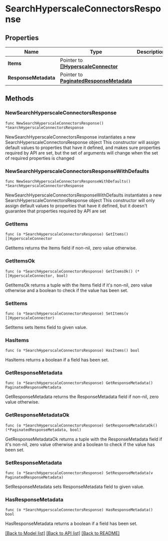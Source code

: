 # SearchHyperscaleConnectorsResponse

## Properties

Name | Type | Description | Notes
------------ | ------------- | ------------- | -------------
**Items** | Pointer to [**[]HyperscaleConnector**](HyperscaleConnector.md) |  | [optional] 
**ResponseMetadata** | Pointer to [**PaginatedResponseMetadata**](PaginatedResponseMetadata.md) |  | [optional] 

## Methods

### NewSearchHyperscaleConnectorsResponse

`func NewSearchHyperscaleConnectorsResponse() *SearchHyperscaleConnectorsResponse`

NewSearchHyperscaleConnectorsResponse instantiates a new SearchHyperscaleConnectorsResponse object
This constructor will assign default values to properties that have it defined,
and makes sure properties required by API are set, but the set of arguments
will change when the set of required properties is changed

### NewSearchHyperscaleConnectorsResponseWithDefaults

`func NewSearchHyperscaleConnectorsResponseWithDefaults() *SearchHyperscaleConnectorsResponse`

NewSearchHyperscaleConnectorsResponseWithDefaults instantiates a new SearchHyperscaleConnectorsResponse object
This constructor will only assign default values to properties that have it defined,
but it doesn't guarantee that properties required by API are set

### GetItems

`func (o *SearchHyperscaleConnectorsResponse) GetItems() []HyperscaleConnector`

GetItems returns the Items field if non-nil, zero value otherwise.

### GetItemsOk

`func (o *SearchHyperscaleConnectorsResponse) GetItemsOk() (*[]HyperscaleConnector, bool)`

GetItemsOk returns a tuple with the Items field if it's non-nil, zero value otherwise
and a boolean to check if the value has been set.

### SetItems

`func (o *SearchHyperscaleConnectorsResponse) SetItems(v []HyperscaleConnector)`

SetItems sets Items field to given value.

### HasItems

`func (o *SearchHyperscaleConnectorsResponse) HasItems() bool`

HasItems returns a boolean if a field has been set.

### GetResponseMetadata

`func (o *SearchHyperscaleConnectorsResponse) GetResponseMetadata() PaginatedResponseMetadata`

GetResponseMetadata returns the ResponseMetadata field if non-nil, zero value otherwise.

### GetResponseMetadataOk

`func (o *SearchHyperscaleConnectorsResponse) GetResponseMetadataOk() (*PaginatedResponseMetadata, bool)`

GetResponseMetadataOk returns a tuple with the ResponseMetadata field if it's non-nil, zero value otherwise
and a boolean to check if the value has been set.

### SetResponseMetadata

`func (o *SearchHyperscaleConnectorsResponse) SetResponseMetadata(v PaginatedResponseMetadata)`

SetResponseMetadata sets ResponseMetadata field to given value.

### HasResponseMetadata

`func (o *SearchHyperscaleConnectorsResponse) HasResponseMetadata() bool`

HasResponseMetadata returns a boolean if a field has been set.


[[Back to Model list]](../README.md#documentation-for-models) [[Back to API list]](../README.md#documentation-for-api-endpoints) [[Back to README]](../README.md)



